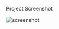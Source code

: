 Project Screenshot

![screenshot](https://github.com/03PriyankaA/lets-chat/assets/95439804/3a16c4a3-c46c-4874-bf0a-16d28f59367b)
